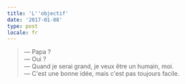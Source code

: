 ```yaml
---
title: 'L''objectif'
date: '2017-01-08'
type: post
locale: fr
---
```


> — Papa ?  
> — Oui ?  
> — Quand je serai grand, je veux être un humain, moi.  
> — C'est une bonne idée, mais c'est pas toujours facile.
